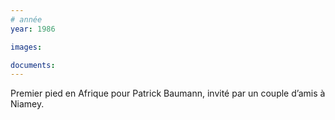 ```yaml
---
# année
year: 1986

images:

documents:
---
```


Premier pied en Afrique pour Patrick Baumann, invité par un couple d’amis à Niamey.
